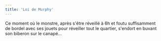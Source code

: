 ```yaml
---
title: 'Loi de Murphy'
---
```


Ce moment où le monstre, après s'être réveillé à 6h et foutu suffisamment de
bordel avec ses jouets pour réveiller tout le quartier, s'endort en buvant son
biberon sur le canapé...
